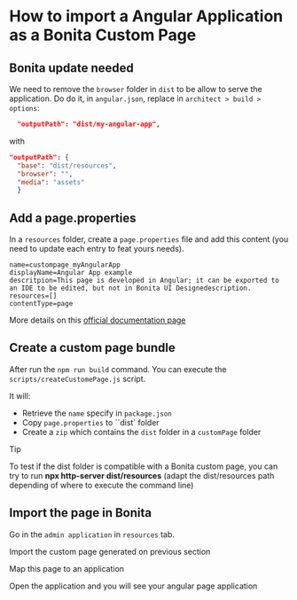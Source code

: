 # How to import a Angular Application as a Bonita Custom Page


## Bonita update needed

We need to remove the `browser` folder in `dist` to be allow to serve the application.
Do do it, in `angular.json`, replace in  `architect > build > options`:
``` json
  "outputPath": "dist/my-angular-app",
```
with 
``` json
"outputPath": {
  "base": "dist/resources",
  "browser": "",
  "media": "assets"
  }
```

## Add a page.properties

In a `resources` folder, create a `page.properties` file and add this content (you need to update each entry to feat yours needs).

```
name=custompage_myAngularApp
displayName=Angular App example
descritpion=This page is developed in Angular; it can be exported to an IDE to be edited, but not in Bonita UI Designedescription.
resources=[]
contentType=page
```

More details on this [official documentation page](https://documentation.bonitasoft.com/bonita/latest/pages-and-forms/pages-development)

## Create a custom page bundle

After run the `npm run build` command. You can execute the `scripts/createCustomePage.js` script.

It will:
* Retrieve the `name` specify in `package.json`
* Copy `page.properties` to ``dist` folder
* Create a `zip` which contains the `dist` folder in a `customPage` folder


> [!TIP]
> To test if the dist folder is compatible with a Bonita custom page, you can try to run **npx http-server dist/resources** (adapt the dist/resources path depending of where to execute the command line)

## Import the page in Bonita

Go in the `admin application` in `resources` tab.

Import the custom page generated on previous section

Map this page to an application

Open the application and you will see your angular page application